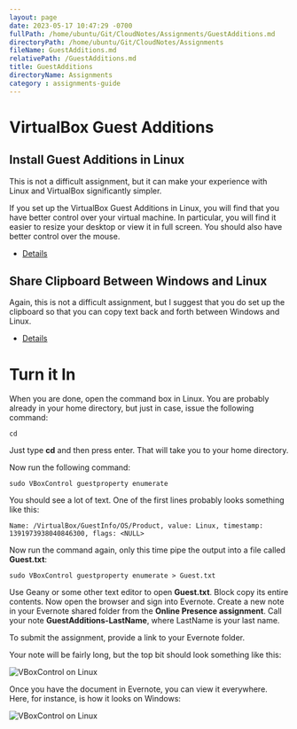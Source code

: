 ```yaml
---
layout: page
date: 2023-05-17 10:47:29 -0700
fullPath: /home/ubuntu/Git/CloudNotes/Assignments/GuestAdditions.md
directoryPath: /home/ubuntu/Git/CloudNotes/Assignments
fileName: GuestAdditions.md
relativePath: /GuestAdditions.md
title: GuestAdditions
directoryName: Assignments
category : assignments-guide
---
```


VirtualBox Guest Additions
===========================

Install Guest Additions in Linux
--------------------------------

This is not a difficult assignment, but it can make your experience with
Linux and VirtualBox significantly simpler.

If you set up the VirtualBox Guest Additions in Linux, you will find
that you have better control over your virtual machine. In
particular, you will find it easier to resize your desktop or view it
in full screen. You should also have better control over the mouse.

- [Details](http://elvenware.com/charlie/os/linux/VirtualBox.html#guest)

Share Clipboard Between Windows and Linux
-----------------------------------------

Again, this is not a difficult assignment, but I suggest that you do set up
the clipboard so that you can copy text back and forth between
Windows and Linux.

- [Details](http://elvenware.com/charlie/os/linux/VirtualBox.html#shareClipboard)


Turn it In
==========

When you are done, open the command box in Linux. You are probably already
in your home directory, but just in case, issue the following command:

	cd

Just type **cd** and then press enter. That will take you to your
home directory.

Now run the following command:

	sudo VBoxControl guestproperty enumerate

You should see a lot of text. One of the first lines probably looks
something like this:

	Name: /VirtualBox/GuestInfo/OS/Product, value: Linux, timestamp: 1391973938040846300, flags: <NULL>

Now run the command again, only this time pipe the output into a file
called **Guest.txt**:

	sudo VBoxControl guestproperty enumerate > Guest.txt

Use Geany or some other text editor to open **Guest.txt**. Block
copy its entire contents. Now open the browser and sign into
Evernote. Create a new note in your Evernote shared folder from the
**Online Presence assignment**. Call your note
**GuestAdditions-LastName**, where LastName is your last name.

To submit the assignment, provide a link to your Evernote folder.

Your note will be fairly long, but the top bit should look something
like this:

![VBoxControl on Linux](https://s3.amazonaws.com/s3bucket01.elvenware.com/dev-images/cloud/VBoxManage01.png)

Once you have the document in Evernote, you can view it everywhere. Here,
for instance, is how it looks on Windows:

![VBoxControl on Linux](https://s3.amazonaws.com/s3bucket01.elvenware.com/dev-images/cloud/VBoxManage02.png)

